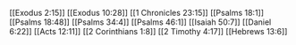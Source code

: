 [[Exodus 2:15]]
[[Exodus 10:28]]
[[1 Chronicles 23:15]]
[[Psalms 18:1]]
[[Psalms 18:48]]
[[Psalms 34:4]]
[[Psalms 46:1]]
[[Isaiah 50:7]]
[[Daniel 6:22]]
[[Acts 12:11]]
[[2 Corinthians 1:8]]
[[2 Timothy 4:17]]
[[Hebrews 13:6]]
